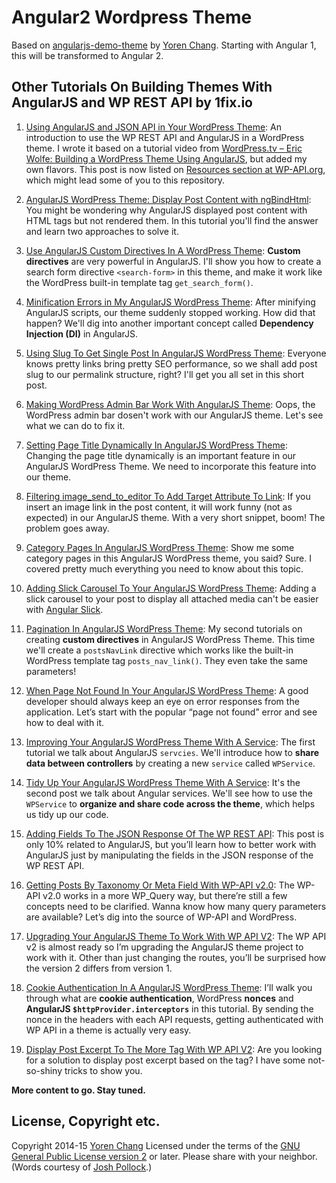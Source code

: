 # Angular2 Wordpress Theme

Based on [angularjs-demo-theme](https://github.com/1fixdotio/angularjs-demo-theme) by [Yoren Chang](https://1fix.io). Starting with Angular 1, this will be transformed to Angular 2.

## Other Tutorials On Building Themes With AngularJS and WP REST API by 1fix.io

1. [Using AngularJS and JSON API in Your WordPress Theme](https://1fix.io/blog/2014/11/05/angularjs-json-api-wp-theme/): An introduction to use the WP REST API and AngularJS in a WordPress theme. I wrote it based on a tutorial video from [WordPress.tv – Eric Wolfe: Building a WordPress Theme Using AngularJS](http://wordpress.tv/2014/06/16/eric-w-building-a-wordpress-theme-using-angularjs/), but added my own flavors. This post is now listed on [Resources section at WP-API.org](http://wp-api.org/resources.html), which might lead some of you to this repository.

2. [AngularJS WordPress Theme: Display Post Content with ngBindHtml](https://1fix.io/blog/2014/11/13/angularjs-wordpress-theme-ngbindhtml/): You might be wondering why AngularJS displayed post content with HTML tags but not rendered them. In this tutorial you'll find the answer and learn two approaches to solve it.

3. [Use AngularJS Custom Directives In A WordPress Theme](https://1fix.io/blog/2014/12/28/angularjs-wordpress-custom-directives/): **Custom directives** are very powerful in AngularJS. I'll show you how to create a search form directive `<search-form>` in this theme, and make it work like the WordPress built-in template tag `get_search_form()`.

4. [Minification Errors in My AngularJS WordPress Theme](https://1fix.io/blog/2015/01/02/minification-errors-angularjs-wordpress/): After minifying AngularJS scripts, our theme suddenly stopped working. How did that happen? We'll dig into another important concept called **Dependency Injection (DI)** in AngularJS.

5. [Using Slug To Get Single Post In AngularJS WordPress Theme](https://1fix.io/blog/2015/02/06/slug-angularjs-wordpress-theme/): Everyone knows pretty links bring pretty SEO performance, so we shall add post slug to our permalink structure, right? I'll get you all set in this short post.

6. [Making WordPress Admin Bar Work With AngularJS Theme](https://1fix.io/blog/2015/02/07/wordpress-admin-bar-angularjs-theme/): Oops, the WordPress admin bar dosen't work with our AngularJS theme. Let's see what we can do to fix it.

7. [Setting Page Title Dynamically In AngularJS WordPress Theme](https://1fix.io/blog/2015/02/08/set-page-title-angularjs-wordpress-theme/): Changing the page title dynamically is an important feature in our AngularJS WordPress Theme. We need to incorporate this feature into our theme.

8. [Filtering image_send_to_editor To Add Target Attribute To Link](https://1fix.io/blog/2015/02/26/add-link-target/): If you insert an image link in the post content, it will work funny (not as expected) in our AngularJS theme. With a very short snippet, boom! The problem goes away.

9. [Category Pages In AngularJS WordPress Theme](https://1fix.io/blog/2015/03/12/category-pages-angularjs-wordpress-theme/): Show me some category pages in this AngularJS WordPress theme, you said? Sure. I covered pretty much everything you need to know about this topic.

10. [Adding Slick Carousel To Your AngularJS WordPress Theme](https://1fix.io/blog/2015/03/22/angular-slick-wordpress/): Adding a slick carousel to your post to display all attached media can't be easier with [Angular Slick](https://github.com/vasyabigi/angular-slick).

11. [Pagination In AngularJS WordPress Theme](https://1fix.io/blog/2015/04/12/pagination-angularjs-wordpress-theme/): My second tutorials on creating **custom directives** in AngularJS WordPress Theme. This time we'll create a `postsNavLink` directive which works like the built-in WordPress template tag `posts_nav_link()`. They even take the same parameters!

12. [When Page Not Found In Your AngularJS WordPress Theme](https://1fix.io/blog/2015/05/03/page-not-found-angular-wordpress-theme/): A good developer should always keep an eye on error responses from the application. Let’s start with the popular “page not found” error and see how to deal with it.

13. [Improving Your AngularJS WordPress Theme With A Service](https://1fix.io/blog/2015/05/26/service-angularjs-wordpress-theme/): The first tutorial we talk about AngularJS `servcies`. We'll introduce how to **share data between controllers** by creating a new `service` called `WPService`.

14. [Tidy Up Your AngularJS WordPress Theme With A Service](https://1fix.io/blog/2015/06/13/tidyup-angularjs-wordpress-service/): It's the second post we talk about Angular services. We'll see how to use the `WPService` to **organize and share code across the theme**, which helps us tidy up our code.

15. [Adding Fields To The JSON Response Of The WP REST API](https://1fix.io/blog/2015/06/26/adding-fields-wp-rest-api/): This post is only 10% related to AngularJS, but you’ll learn how to better work with AngularJS just by manipulating the fields in the JSON response of the WP REST API.

16. [Getting Posts By Taxonomy Or Meta Field With WP-API v2.0](https://1fix.io/blog/2015/07/20/query-vars-wp-api/): The WP-API v2.0 works in a more WP_Query way, but there’re still a few concepts need to be clarified. Wanna know how many query parameters are available? Let’s dig into the source of WP-API and WordPress.

17. [Upgrading Your AngularJS Theme To Work With WP API V2](https://1fix.io/blog/2015/09/29/wp-api-v2-angularjs-theme/): The WP API v2 is almost ready so I’m upgrading the AngularJS theme project to work with it. Other than just changing the routes, you’ll be surprised how the version 2 differs from version 1.

18. [Cookie Authentication In A AngularJS WordPress Theme](https://1fix.io/blog/2015/10/11/cookie-authentication-wp-api-angularjs/): I’ll walk you through what are **cookie authentication**, WordPress **nonces** and **AngularJS `$httpProvider.interceptors`** in this tutorial.&nbsp;By sending the nonce in the headers with each API requests, getting authenticated with WP API in a theme is actually very easy.

19. [Display Post Excerpt To The More Tag With WP API V2](https://1fix.io/blog/2015/12/12/more-tag-wp-api/):
Are you looking for a solution to display post excerpt based on the <!--more--> tag? I have some not-so-shiny tricks to show you.

**More content to go. Stay tuned.**


## License, Copyright etc.

Copyright 2014-15 [Yoren Chang](https://1fix.io) Licensed under the terms of the [GNU General Public License version 2](http://www.gnu.org/licenses/gpl-2.0.html) or later. Please share with your neighbor. (Words courtesy of [Josh Pollock](http://JoshPress.net).)
